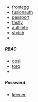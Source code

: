 - [frontegg](https://frontegg.com/pricing)
- [fusionauth](https://fusionauth.io/)
- [passport](https://www.passportjs.org/concepts/authentication/oauth/)
- [fastly](https://developer.fastly.com/solutions/starters/compute-rust-auth/)
- [authlete](https://www.authlete.com/)
- [stytch](https://stytch.com/start-now?redirect=%2Fdashboard%2Fhome)
- 

##### RBAC
- [opal](https://opal.dev/)
- [torq](https://torq.io/)
- 

##### Password
- [keeper](https://www.keepersecurity.com/)
